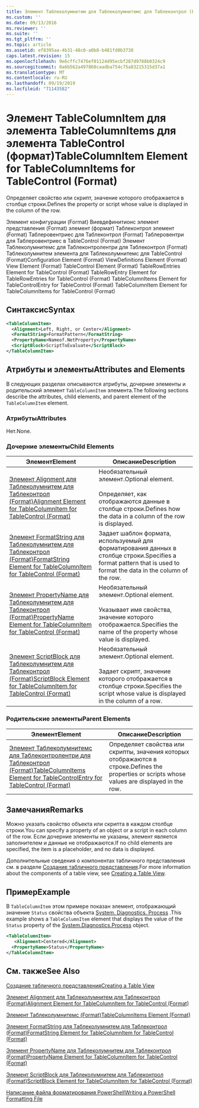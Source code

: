 ```yaml
---
title: Элемент Таблеколумнитем для Таблеколумнитемс для Таблеконтрол (Format) | Документация Майкрософт
ms.custom: ''
ms.date: 09/13/2016
ms.reviewer: ''
ms.suite: ''
ms.tgt_pltfrm: ''
ms.topic: article
ms.assetid: ef8395aa-4b31-48c0-a0b8-b481fd0b3738
caps.latest.revision: 15
ms.openlocfilehash: 9e6cffc7476ef01124d95ecbf287d9788b0324c9
ms.sourcegitcommit: 0a6b562a497860caadba754c75a83215315d37a1
ms.translationtype: MT
ms.contentlocale: ru-RU
ms.lasthandoff: 09/19/2019
ms.locfileid: "71143582"
---
```

# <a name="tablecolumnitem-element-for-tablecolumnitems-for-tablecontrol-format"></a><span data-ttu-id="fe04d-102">Элемент TableColumnItem для элемента TableColumnItems для элемента TableControl (формат)</span><span class="sxs-lookup"><span data-stu-id="fe04d-102">TableColumnItem Element for TableColumnItems for TableControl (Format)</span></span>

<span data-ttu-id="fe04d-103">Определяет свойство или скрипт, значение которого отображается в столбце строки.</span><span class="sxs-lookup"><span data-stu-id="fe04d-103">Defines the property or script whose value is displayed in the column of the row.</span></span>

<span data-ttu-id="fe04d-104">Элемент конфигурации (Format) Виевдефинитионс элемент представления (Format) элемент (формат) Таблеконтрол элемент (Format) Таблеровентриес для Таблеконтрол (Format) Таблеровентри для Таблеровентриес в TableControl (Format) Элемент Таблеколумнитемс для Таблеконтролентри для Таблеконтрол (Format) Таблеколумнитем элемента для Таблеколумнитемс для TableControl (Format)</span><span class="sxs-lookup"><span data-stu-id="fe04d-104">Configuration Element (Format) ViewDefinitions Element (Format) View Element (Format) TableControl Element (Format) TableRowEntries Element for TableControl (Format) TableRowEntry Element for TableRowEntries for TableControl (Format) TableColumnItems Element for TableControlEntry for TableControl (Format) TableColumnItem Element for TableColumnItems for TableControl (Format)</span></span>

## <a name="syntax"></a><span data-ttu-id="fe04d-105">Синтаксис</span><span class="sxs-lookup"><span data-stu-id="fe04d-105">Syntax</span></span>

```xml
<TableColumnItem>
  <Alignment>Left, Right, or Center</Alignment>
  <FormatString>FormatPattern</FormatString>
  <PropertyName>Nameof.NetProperty</PropertyName>
  <ScriptBlock>ScriptToEvaluate</ScriptBlock>
</TableColumnItem>
```

## <a name="attributes-and-elements"></a><span data-ttu-id="fe04d-106">Атрибуты и элементы</span><span class="sxs-lookup"><span data-stu-id="fe04d-106">Attributes and Elements</span></span>

<span data-ttu-id="fe04d-107">В следующих разделах описываются атрибуты, дочерние элементы и родительский элемент `TableColumnItem` элемента.</span><span class="sxs-lookup"><span data-stu-id="fe04d-107">The following sections describe the attributes, child elements, and parent element of the `TableColumnItem` element.</span></span>

### <a name="attributes"></a><span data-ttu-id="fe04d-108">Атрибуты</span><span class="sxs-lookup"><span data-stu-id="fe04d-108">Attributes</span></span>

<span data-ttu-id="fe04d-109">Нет.</span><span class="sxs-lookup"><span data-stu-id="fe04d-109">None.</span></span>

### <a name="child-elements"></a><span data-ttu-id="fe04d-110">Дочерние элементы</span><span class="sxs-lookup"><span data-stu-id="fe04d-110">Child Elements</span></span>

|<span data-ttu-id="fe04d-111">Элемент</span><span class="sxs-lookup"><span data-stu-id="fe04d-111">Element</span></span>|<span data-ttu-id="fe04d-112">Описание</span><span class="sxs-lookup"><span data-stu-id="fe04d-112">Description</span></span>|
|-------------|-----------------|
|[<span data-ttu-id="fe04d-113">Элемент Alignment для Таблеколумнитем для Таблеконтрол (Format)</span><span class="sxs-lookup"><span data-stu-id="fe04d-113">Alignment Element for TableColumnItem for TableControl (Format)</span></span>](./alignment-element-for-tablecolumnitem-for-tablecontrol-format.md)|<span data-ttu-id="fe04d-114">Необязательный элемент.</span><span class="sxs-lookup"><span data-stu-id="fe04d-114">Optional element.</span></span><br /><br /> <span data-ttu-id="fe04d-115">Определяет, как отображаются данные в столбце строки.</span><span class="sxs-lookup"><span data-stu-id="fe04d-115">Defines how the data in a column of the row is displayed.</span></span>|
|[<span data-ttu-id="fe04d-116">Элемент FormatString для Таблеколумнитем для Таблеконтрол (Format)</span><span class="sxs-lookup"><span data-stu-id="fe04d-116">FormatString Element for TableColumnItem for TableControl (Format)</span></span>](./formatstring-element-for-tablecolumnitem-for-tablecontrol-format.md)|<span data-ttu-id="fe04d-117">Задает шаблон формата, используемый для форматирования данных в столбце строки.</span><span class="sxs-lookup"><span data-stu-id="fe04d-117">Specifies a format pattern that is used to format the data in the column of the row.</span></span>|
|[<span data-ttu-id="fe04d-118">Элемент PropertyName для Таблеколумнитем для Таблеконтрол (Format)</span><span class="sxs-lookup"><span data-stu-id="fe04d-118">PropertyName Element for TableColumnItem for TableControl (Format)</span></span>](./propertyname-element-for-tablecolumnitem-for-tablecontrol-format.md)|<span data-ttu-id="fe04d-119">Необязательный элемент.</span><span class="sxs-lookup"><span data-stu-id="fe04d-119">Optional element.</span></span><br /><br /> <span data-ttu-id="fe04d-120">Указывает имя свойства, значение которого отображается.</span><span class="sxs-lookup"><span data-stu-id="fe04d-120">Specifies the name of the property whose value is displayed.</span></span>|
|[<span data-ttu-id="fe04d-121">Элемент ScriptBlock для Таблеколумнитем для Таблеконтрол (Format)</span><span class="sxs-lookup"><span data-stu-id="fe04d-121">ScriptBlock Element for TableColumnItem for TableControl (Format)</span></span>](./scriptblock-element-for-tablecolumnitem-for-tablecontrol-format.md)|<span data-ttu-id="fe04d-122">Необязательный элемент.</span><span class="sxs-lookup"><span data-stu-id="fe04d-122">Optional element.</span></span><br /><br /> <span data-ttu-id="fe04d-123">Задает скрипт, значение которого отображается в столбце строки.</span><span class="sxs-lookup"><span data-stu-id="fe04d-123">Specifies the script whose value is displayed in the column of a row.</span></span>|

### <a name="parent-elements"></a><span data-ttu-id="fe04d-124">Родительские элементы</span><span class="sxs-lookup"><span data-stu-id="fe04d-124">Parent Elements</span></span>

|<span data-ttu-id="fe04d-125">Элемент</span><span class="sxs-lookup"><span data-stu-id="fe04d-125">Element</span></span>|<span data-ttu-id="fe04d-126">Описание</span><span class="sxs-lookup"><span data-stu-id="fe04d-126">Description</span></span>|
|-------------|-----------------|
|[<span data-ttu-id="fe04d-127">Элемент Таблеколумнитемс для Таблеконтролентри для Таблеконтрол (Format)</span><span class="sxs-lookup"><span data-stu-id="fe04d-127">TableColumnItems Element for TableControlEntry for TableControl (Format)</span></span>](./tablecolumnitems-element-for-tablerowentry-for-tablecontrol-format.md)|<span data-ttu-id="fe04d-128">Определяет свойства или скрипты, значения которых отображаются в строке.</span><span class="sxs-lookup"><span data-stu-id="fe04d-128">Defines the properties or scripts whose values are displayed in the row.</span></span>|

## <a name="remarks"></a><span data-ttu-id="fe04d-129">Замечания</span><span class="sxs-lookup"><span data-stu-id="fe04d-129">Remarks</span></span>

<span data-ttu-id="fe04d-130">Можно указать свойство объекта или скрипта в каждом столбце строки.</span><span class="sxs-lookup"><span data-stu-id="fe04d-130">You can specify a property of an object or a script in each column of the row.</span></span> <span data-ttu-id="fe04d-131">Если дочерние элементы не указаны, элемент является заполнителем и данные не отображаются.</span><span class="sxs-lookup"><span data-stu-id="fe04d-131">If no child elements are specified, the item is a placeholder, and no data is displayed.</span></span>

<span data-ttu-id="fe04d-132">Дополнительные сведения о компонентах табличного представления см. в разделе [Создание табличного представления](./creating-a-table-view.md).</span><span class="sxs-lookup"><span data-stu-id="fe04d-132">For more information about the components of a table view, see [Creating a Table View](./creating-a-table-view.md).</span></span>

## <a name="example"></a><span data-ttu-id="fe04d-133">Пример</span><span class="sxs-lookup"><span data-stu-id="fe04d-133">Example</span></span>

<span data-ttu-id="fe04d-134">В `TableColumnItem` этом примере показан элемент, отображающий значение `Status` свойства объекта [System. Diagnostics. Process](/dotnet/api/System.Diagnostics.Process) .</span><span class="sxs-lookup"><span data-stu-id="fe04d-134">This example shows a `TableColumnItem` element that displays the value of the `Status` property of the [System.Diagnostics.Process](/dotnet/api/System.Diagnostics.Process) object.</span></span>

```xml
<TableColumnItem>
   <Alignment>Centered</Alignment>
  <PropertyName>Status</PropertyName>
</TableColumnItem>

```

## <a name="see-also"></a><span data-ttu-id="fe04d-135">См. также</span><span class="sxs-lookup"><span data-stu-id="fe04d-135">See Also</span></span>

[<span data-ttu-id="fe04d-136">Создание табличного представления</span><span class="sxs-lookup"><span data-stu-id="fe04d-136">Creating a Table View</span></span>](./creating-a-table-view.md)

[<span data-ttu-id="fe04d-137">Элемент Alignment для Таблеколумнитем для Таблеконтрол (Format)</span><span class="sxs-lookup"><span data-stu-id="fe04d-137">Alignment Element for TableColumnItem for TableControl (Format)</span></span>](./alignment-element-for-tablecolumnitem-for-tablecontrol-format.md)

[<span data-ttu-id="fe04d-138">Элемент Таблеколумнитемс (Format)</span><span class="sxs-lookup"><span data-stu-id="fe04d-138">TableColumnItems Element (Format)</span></span>](./tablecolumnitems-element-for-tablerowentry-for-tablecontrol-format.md)

[<span data-ttu-id="fe04d-139">Элемент FormatString для Таблеколумнитем для Таблеконтрол (Format)</span><span class="sxs-lookup"><span data-stu-id="fe04d-139">FormatString Element for TableColumnItem for TableControl (Format)</span></span>](./formatstring-element-for-tablecolumnitem-for-tablecontrol-format.md)

[<span data-ttu-id="fe04d-140">Элемент PropertyName для Таблеколумнитем для Таблеконтрол (Format)</span><span class="sxs-lookup"><span data-stu-id="fe04d-140">PropertyName Element for TableColumnItem for TableControl (Format)</span></span>](./propertyname-element-for-tablecolumnitem-for-tablecontrol-format.md)

[<span data-ttu-id="fe04d-141">Элемент ScriptBlock для Таблеколумнитем для Таблеконтрол (Format)</span><span class="sxs-lookup"><span data-stu-id="fe04d-141">ScriptBlock Element for TableColumnItem for TableControl (Format)</span></span>](./scriptblock-element-for-tablecolumnitem-for-tablecontrol-format.md)

[<span data-ttu-id="fe04d-142">Написание файла форматирования PowerShell</span><span class="sxs-lookup"><span data-stu-id="fe04d-142">Writing a PowerShell Formatting File</span></span>](./writing-a-powershell-formatting-file.md)
